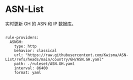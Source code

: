 
# ASN-List

实时更新 GH 的 ASN 和 IP 数据库。

<pre><code class="language-javascript">
rule-providers:
  ASNGH:
    type: http
    behavior: classical
    url: "https://raw.githubusercontent.com/Kwisma/ASN-List/refs/heads/main/country/GH/ASN.GH.yaml"
    path: ./ruleset/ASN.GH.yaml
    interval: 86400
    format: yaml
</code></pre>